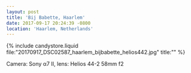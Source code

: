```yaml
---
layout: post
title: 'Bij Babette, Haarlem'
date: 2017-09-17 20:24:39 -0800
location: 'Haarlem, Netherlands'
---
```


{% include candystore.liquid file:"20170917_DSC02587_haarlem_bijbabette_helios442.jpg" title:"" %}

Camera: Sony α7 II, lens: Helios 44-2 58mm f2
